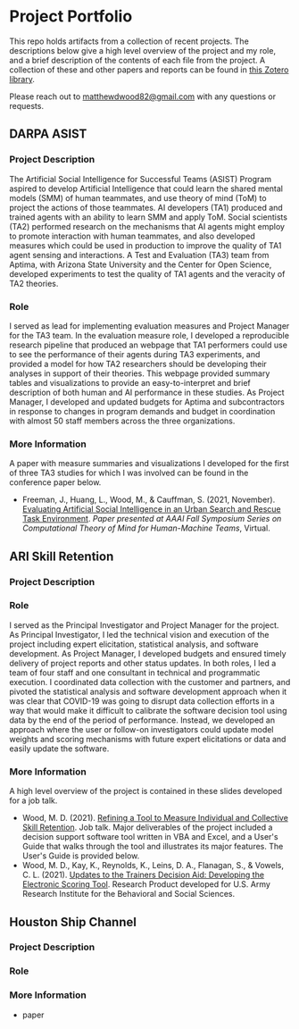 # Project Portfolio

This repo holds artifacts from a collection of recent projects. The descriptions below give a high level overview of the project and my role, and a brief description of the contents of each file from the project. A collection of these and other papers and reports can be found in [this Zotero library](https://www.zotero.org/groups/2420929/selected_works).

Please reach out to [matthewdwood82@gmail.com](matthewdwood82@gmail.com) with any questions or requests.

## DARPA ASIST
### Project Description
The Artificial Social Intelligence for Successful Teams (ASIST) Program aspired to develop Artificial Intelligence that could learn the shared mental models (SMM) of human teammates, and use theory of mind (ToM) to project the actions of those teammates. AI developers (TA1) produced and trained agents with an ability to learn SMM and apply ToM. Social scientists (TA2) performed research on the mechanisms that AI agents might employ to promote interaction with human teammates, and also developed measures which could be used in production to improve the quality of TA1 agent sensing and interactions. A Test and Evaluation (TA3) team from Aptima, with Arizona State University and the Center for Open Science, developed experiments to test the quality of TA1 agents and the veracity of TA2 theories. 


### Role
I served as lead for implementing evaluation measures and Project Manager for the TA3 team. In the evaluation measure role, I developed a reproducible research pipeline that produced an webpage that TA1 performers could use to see the performance of their agents during TA3 experiments, and provided a model for how TA2 researchers should be developing their analyses in support of their theories. This webpage provided summary tables and visualizations to provide an easy-to-interpret and brief description of both human and AI performance in these studies. As Project Manager, I developed and updated budgets for Aptima and subcontractors in response to changes in program demands and budget in coordination with almost 50 staff members across the three organizations. 


### More Information
A paper with measure summaries and visualizations I developed for the first of three TA3 studies for which I was involved can be found in the conference paper below.
* Freeman, J., Huang, L., Wood, M., & Cauffman, S. (2021, November). [Evaluating Artificial Social Intelligence in an Urban Search and Rescue Task Environment](https://keep.lib.asu.edu/_flysystem/fedora/2021-12/fss-21_paper_58.pdf). _Paper presented at AAAI Fall Symposium Series on Computational Theory of Mind for Human-Machine Teams_, Virtual.


## ARI Skill Retention
### Project Description


### Role
I served as the Principal Investigator and Project Manager for the project. As Principal Investigator, I led the technical vision and execution of the project including expert elicitation, statistical analysis, and software development. As Project Manager, I developed budgets and ensured timely delivery of project reports and other status updates. In both roles, I led a team of four staff and one consultant in technical and programmatic execution. I coordinated data collection with the customer and partners, and pivoted the statistical analysis and software development approach when it was clear that COVID-19 was going to disrupt data collection efforts in a way that would make it difficult to calibrate the software decision tool using data by the end of the period of performance. Instead, we developed an approach where the user or follow-on investigators could update model weights and scoring mechanisms with future expert elicitations or data and easily update the software. 

### More Information
A high level overview of the project is contained in these slides developed for a job talk.
* Wood, M. D. (2021). [Refining a Tool to Measure Individual and Collective Skill Retention](https://github.com/matthewdwood82/project-portfolio/blob/main/ari_skill_retention/2021.01.08%20TDA%20JOB%20TALK%20MDW.pptx). Job talk.
Major deliverables of the project included a decision support software tool written in VBA and Excel, and a User's Guide that walks through the tool and illustrates its major features. The User's Guide is provided below.
* Wood, M. D., Kay, K., Reynolds, K., Leins, D. A., Flanagan, S., & Vowels, C. L. (2021). [Updates to the Trainers Decision Aid: Developing the Electronic Scoring Tool](https://github.com/matthewdwood82/project-portfolio/blob/main/ari_skill_retention/Wood%20et%20al.%20-%20Updates%20to%20the%20Trainer%E2%80%99s%20Decision%20Aid%20Developing%20.pdf). Research Product developed for U.S. Army Research Institute for the Behavioral and Social Sciences.



## Houston Ship Channel
### Project Description

### Role

### More Information
* paper
